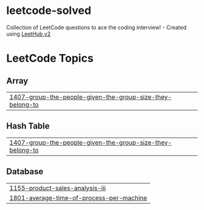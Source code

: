# leetcode-solved
Collection of LeetCode questions to ace the coding interview! - Created using [LeetHub v2](https://github.com/arunbhardwaj/LeetHub-2.0)

<!---LeetCode Topics Start-->
# LeetCode Topics
## Array
|  |
| ------- |
| [1407-group-the-people-given-the-group-size-they-belong-to](https://github.com/fakhriyalfians/leetcode-solved/tree/master/1407-group-the-people-given-the-group-size-they-belong-to) |
## Hash Table
|  |
| ------- |
| [1407-group-the-people-given-the-group-size-they-belong-to](https://github.com/fakhriyalfians/leetcode-solved/tree/master/1407-group-the-people-given-the-group-size-they-belong-to) |
## Database
|  |
| ------- |
| [1155-product-sales-analysis-iii](https://github.com/fakhriyalfians/leetcode-solved/tree/master/1155-product-sales-analysis-iii) |
| [1801-average-time-of-process-per-machine](https://github.com/fakhriyalfians/leetcode-solved/tree/master/1801-average-time-of-process-per-machine) |
<!---LeetCode Topics End-->
